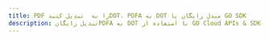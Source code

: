 ---title: PDF را به  تبدیل کنیدDOT، PDFA به DOT مبدل رایگان یا GO SDKdescription: تبدیل رایگانPDFA به DOT با استفاده از GO Cloud APIs & SDK همچنین اسناد PDF را در Cloud ایجاد، ویرایش و رندر کنید.---